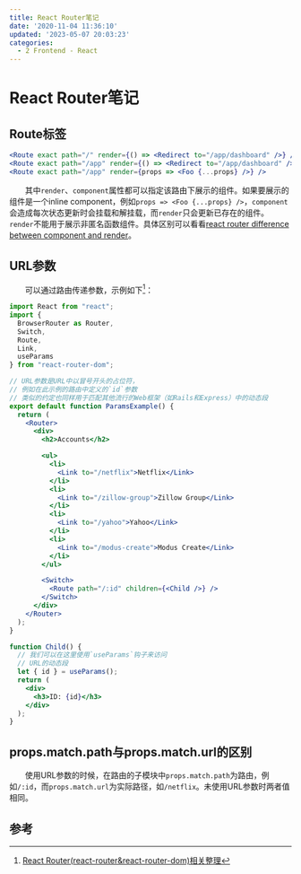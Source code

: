 ```yaml
---
title: React Router笔记
date: '2020-11-04 11:36:10'
updated: '2023-05-07 20:03:23'
categories:
  - 2 Frontend - React
---
```

# React Router笔记

## Route标签

```jsx
<Route exact path="/" render={() => <Redirect to="/app/dashboard" />} />
<Route exact path="/app" render={() => <Redirect to="/app/dashboard" />} />
<Route exact path="/app" render={props => <Foo {...props} />} />
```

　　其中`render`、`component`属性都可以指定该路由下展示的组件。如果要展示的组件是一个inline component，例如`props => <Foo {...props} />`，`component`会造成每次状态更新时会挂载和解挂载，而`render`只会更新已存在的组件。`render`不能用于展示非匿名函数组件。具体区别可以看看[react router difference between component and render](https://stackoverflow.com/questions/48150567/react-router-difference-between-component-and-render)。

## URL参数

　　可以通过路由传递参数，示例如下[^1]：

```jsx
import React from "react";
import {
  BrowserRouter as Router,
  Switch,
  Route,
  Link,
  useParams
} from "react-router-dom";

// URL参数是URL中以冒号开头的占位符，
// 例如在此示例的路由中定义的`id`参数
// 类似的约定也同样用于匹配其他流行的Web框架（如Rails和Express）中的动态段
export default function ParamsExample() {
  return (
    <Router>
      <div>
        <h2>Accounts</h2>

        <ul>
          <li>
            <Link to="/netflix">Netflix</Link>
          </li>
          <li>
            <Link to="/zillow-group">Zillow Group</Link>
          </li>
          <li>
            <Link to="/yahoo">Yahoo</Link>
          </li>
          <li>
            <Link to="/modus-create">Modus Create</Link>
          </li>
        </ul>

        <Switch>
          <Route path="/:id" children={<Child />} />
        </Switch>
      </div>
    </Router>
  );
}

function Child() {
  // 我们可以在这里使用`useParams`钩子来访问
  // URL的动态段
  let { id } = useParams();
  return (
    <div>
      <h3>ID: {id}</h3>
    </div>
  );
}
```

## props.match.path与props.match.url的区别

　　使用URL参数的时候，在路由的子模块中`props.match.path`为路由，例如`/:id`，而`props.match.url`为实际路径，如`/netflix`。未使用URL参数时两者值相同。

## 参考

[^1]:[React Router(react-router&react-router-dom)相关整理](https://itbilu.com/nodejs/npm/react-router.html)
